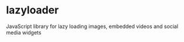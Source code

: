 lazyloader
==========

JavaScript library for lazy loading images, embedded videos and social media widgets